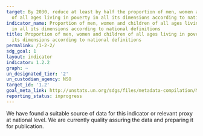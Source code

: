 ```yaml
---
target: By 2030, reduce at least by half the proportion of men, women and children
  of all ages living in poverty in all its dimensions according to national definitions.
indicator_name: Proportion of men, women and children of all ages living in poverty
  in all its dimensions according to national definitions
title: Proportion of men, women and children of all ages living in poverty in all
  its dimensions according to national definitions
permalink: /1-2-2/
sdg_goal: 1
layout: indicator
indicator: 1.2.2
graph: ~
un_designated_tier: '2'
un_custodian_agency: NSO
target_id: '1.2'
goal_meta_link: http://unstats.un.org/sdgs/files/metadata-compilation/Metadata-Goal-1.pdf
reporting_status: inprogress
---
```


We have found a suitable source of data for this indicator or relevant proxy at national level. We are currently quality assuring the data and preparing it for publication.
